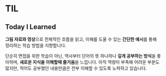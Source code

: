 # TIL

## Today I Learned

**그림 자료와 영상**으로 전체적인 흐름을 읽고, 이해를 도울 수 있는 **간단한 예시**를 통해 정리하는 학습 방법을 지향합니다.
<br>

단순히 면접을 위한 학습이 아닌, 역사부터 단어의 뜻 하나하나 **깊게 공부하는 방식**을 좋아하며, **새로운 지식을 이해할때 즐거움**을 느낍니다. 아직 역량이 부족해 어려운 부분도 많지만, 적어도 공부했던 내용만큼은 전부 이해할 수 있도록 노력하고 있습니다.
